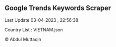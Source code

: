 

## Google Trends Keywords Scraper 
 
Last Update 03-04-2023 , 22:56:38

Country List :
VIETNAM.json



© Abdul Muttaqin 
